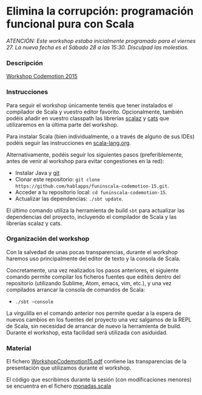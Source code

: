 # Elimina la corrupción: programación funcional pura con Scala

_ATENCIÓN: Este workshop estaba inicialmente programado para el viernes 27. La nueva fecha es el Sábado 28 a las 15:30. Disculpad las molestias._

### Descripción

[Workshop Codemotion 2015](http://2015.codemotion.es/agenda.html#5699289732874240/49554011)

### Instrucciones

Para seguir el workshop únicamente tenéis que tener instalados el compilador de
Scala y vuestro editor favorito. Opcionalmente, también podéis añadir en vuestro classpath las librerías [scalaz](https://github.com/scalaz/scalaz/tree/v7.2.0-M5) y [cats](https://github.com/non/cats/tree/v0.3.0) que utilizaremos en la última parte del workshop.

Para instalar Scala (bien individualmente, o a través de alguno de sus IDEs) podéis seguir las instrucciones en [scala-lang.org](http://www.scala-lang.org/download/). 

Alternativamente, podéis seguir los siguientes pasos (preferiblemente, antes de venir al workshop para evitar congestiones en la red): 

- Instalar Java y [git](https://git-scm.com)
- Clonar este repositorio: 
`git clone https://github.com/hablapps/funinscala-codemotion-15.git`.
- Acceder a tu repositorio local: 
`cd funinscala-codemotion-15`.
- Actualizar las dependencias: 
`./sbt update`.

El último comando utiliza la herramienta de build `sbt` para actualizar las dependencias del proyecto, incluyendo el compilador de Scala y las librerías scalaz y cats.

### Organización del workshop

Con la salvedad de unas pocas transparencias, durante el workshop haremos uso principalmente del editor de texto y la consola de Scala. 

Concretamente, una vez realizados los pasos anteriores, el siguiente comando permite compilar los ficheros fuentes que editéis dentro del repositorio (utilizando Sublime, Atom, emacs, vim, etc.), y una vez compilados arrancar la consola de comandos de Scala:

- `./sbt ~console`

La virgulilla en el comando anterior nos permite quedar a la espera de nuevos cambios en los fuentes del proyecto una vez salgamos de la REPL de Scala, sin necesidad de arrancar de nuevo la herramienta de build. Durante el workshop, esta facilidad será utilizada con asiduidad.

### Material 

El fichero [WorkshopCodemotion15.pdf](WorkshopCodemotion15.pdf) contiene las transparencias de la presentación que utilizamos durante el workshop. 

El código que escribimos durante la sesión (con modificaciones menores) se encuentra en el fichero [monadas.scala](monadas.scala)
